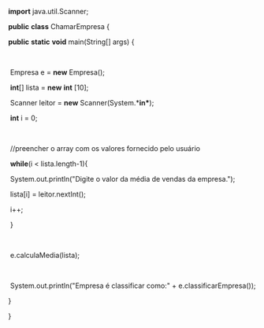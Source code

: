 **import** java.util.Scanner;

 

**public** **class** ChamarEmpresa {

 

   **public** **static** **void** main(String[] args) {

​            

​      Empresa e = **new** Empresa();

​      **int**[] lista = **new** **int** [10];

​      Scanner leitor = **new** Scanner(System.***in\***);

​      **int** i = 0;

​      

​      //preencher o array com os valores fornecido pelo usuário

​      **while**(i < lista.length-1){

​         System.out.println("Digite o valor da média de vendas da empresa.");

​         lista[i] = leitor.nextInt();

​         i++;       

​      }

​      

​      e.calculaMedia(lista);

​      

​      System.out.println("Empresa é classificar como:" + e.classificarEmpresa());

   }   

 

}